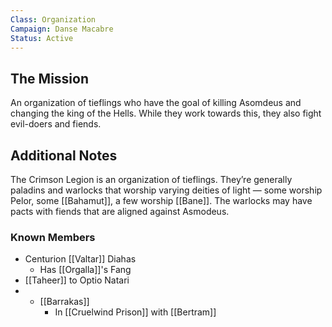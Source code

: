 ```yaml
---
Class: Organization
Campaign: Danse Macabre
Status: Active
---
```

## The Mission

An organization of tieflings who have the goal of killing Asomdeus and changing the king of the Hells. While they work towards this, they also fight evil-doers and fiends.

## Additional Notes

The Crimson Legion is an organization of tieflings. They’re generally paladins and warlocks that worship varying deities of light — some worship Pelor, some [[Bahamut]], a few worship [[Bane]]. The warlocks may have pacts with fiends that are aligned against Asmodeus. 

### Known Members

- Centurion [[Valtar]]  Diahas
	- Has [[Orgalla]]'s Fang
- [[Taheer]] to Optio Natari
- - [[Barrakas]]
	- In [[Cruelwind Prison]] with [[Bertram]]
